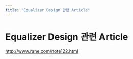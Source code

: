 ```yaml
---
title: "Equalizer Design 관련 Article"
---
```

# Equalizer Design 관련 Article


http://www.rane.com/note122.html



